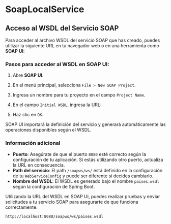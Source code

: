 # SoapLocalService
## Acceso al WSDL del Servicio SOAP

Para acceder al archivo WSDL del servicio SOAP que has creado, puedes utilizar la siguiente URL en tu navegador web o en una herramienta como **SOAP UI**:


### Pasos para acceder al WSDL en SOAP UI:

1. Abre **SOAP UI**.
2. En el menú principal, selecciona `File > New SOAP Project`.
3. Ingresa un nombre para tu proyecto en el campo `Project Name`.
4. En el campo `Initial WSDL`, ingresa la URL:

5. Haz clic en `OK`.

SOAP UI importará la definición del servicio y generará automáticamente las operaciones disponibles según el WSDL.

### Información adicional

- **Puerto**: Asegúrate de que el puerto `8080` esté correcto según la configuración de tu aplicación. Si estás utilizando otro puerto, actualiza la URL en consecuencia.
- **Path del servicio**: El path `/soapws/ws/` está definido en la configuración de tu `WebServiceConfig` y puede ser diferente si decides cambiarlo.
- **Nombre del WSDL**: El WSDL es generado bajo el nombre `paises.wsdl` según la configuración de Spring Boot.

Utilizando la URL del WSDL en SOAP UI, puedes realizar pruebas y enviar solicitudes a tu servicio SOAP para asegurarte de que funciona correctamente.

`http://localhost:8080/soapws/ws/paises.wsdl`
